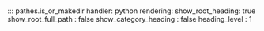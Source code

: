 # 
::: pathes.is_or_makedir
    handler: python
    rendering:
      show_root_heading: true
      show_root_full_path : false
      show_category_heading : false
      heading_level : 1